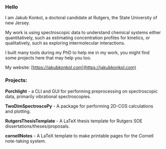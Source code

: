 ### Hello

I am Jakub Konkol, a doctoral candidate at Rutgers, the State University of new Jersey. 

My work is using spectroscopic data to understand chemical systems either quantitatively, such as estimating concentration profiles for kinetics, or qualitatively, such as exploring intermolecular interactions.

I built many tools during my PhD to help me in my work, you might find some projects here that may help you too.

My website: [https://jakubkonkol.com](https://jakubkonkol.com)

### Projects:

**Porchlight** - a CLI and GUI for performing preprocessing on spectroscopic data, primarily vibrational spectroscopies.

**TwoDimSpectroscoPy** - A package for performing 2D-COS calculations and plotting.

**RutgersThesisTemplate** - A LaTeX thesis template for Rutgers SOE dissertations/theses/proposals.

**cornellNotes** - A LaTeX template to make printable pages for the Cornell note-taking system.



<!--
**Jakub-Konkol/Jakub-Konkol** is a ✨ _special_ ✨ repository because its `README.md` (this file) appears on your GitHub profile.

Here are some ideas to get you started:

- 🔭 I’m currently working on ...
- 🌱 I’m currently learning ...
- 👯 I’m looking to collaborate on ...
- 🤔 I’m looking for help with ...
- 💬 Ask me about ...
- 📫 How to reach me: ...
- 😄 Pronouns: ...
- ⚡ Fun fact: ...
-->
